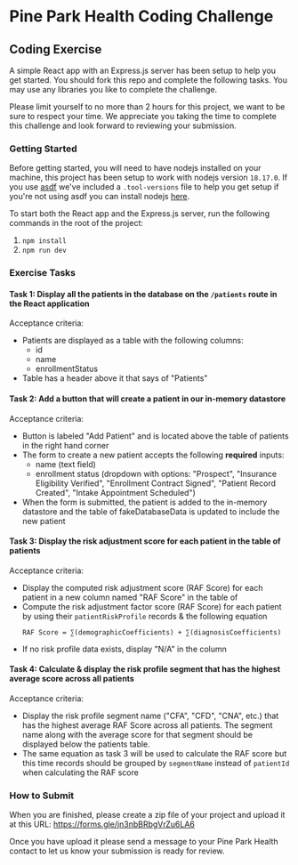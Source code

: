 # Pine Park Health Coding Challenge

## Coding Exercise

A simple React app with an Express.js server has been setup to help you get started. You should fork this repo and
complete the following tasks. You may use any libraries you like to complete the challenge.

Please limit yourself to no more than 2 hours for this project, we want to be sure to respect your time. We appreciate
you taking the time to complete this challenge and look forward to reviewing your submission.

### Getting Started

Before getting started, you will need to have nodejs installed on your machine, this project has been setup to
work with nodejs version `18.17.0`. If you use [asdf](https://asdf-vm.com/) we've included a `.tool-versions` file to
help you get setup if you're not using asdf you can install nodejs [here](https://nodejs.org/en/download).

To start both the React app and the Express.js server, run the following commands in the root of the project:
1. `npm install`
2. `npm run dev`

### Exercise Tasks

#### Task 1: Display all the patients in the database on the `/patients` route in the React application

Acceptance criteria:
* Patients are displayed as a table with the following columns:
  * id
  * name
  * enrollmentStatus
* Table has a header above it that says of "Patients"

#### Task 2: Add a button that will create a patient in our in-memory datastore

Acceptance criteria:
* Button is labeled "Add Patient" and is located above the table of patients in the right hand corner
* The form to create a new patient accepts the following **required** inputs:
  * name (text field)
  * enrollment status (dropdown with options: "Prospect", "Insurance Eligibility Verified", "Enrollment Contract Signed", "Patient Record Created", "Intake Appointment Scheduled")
* When the form is submitted, the patient is added to the in-memory datastore and the table of fakeDatabaseData is updated to
  include the new patient

#### Task 3: Display the risk adjustment score for each patient in the table of patients

Acceptance criteria:
* Display the computed risk adjustment score (RAF Score) for each patient in a new column named "RAF Score" in the table of 
* Compute the risk adjustment factor score (RAF Score) for each patient by using their `patientRiskProfile` records & the following
  equation
  ```
  RAF Score = ∑(demographicCoefficients) + ∑(diagnosisCoefficients)
  ```
* If no risk profile data exists, display "N/A" in the column


#### Task 4: Calculate & display the risk profile segment that has the highest average score across all patients

Acceptance criteria:
* Display the risk profile segment name ("CFA", "CFD", "CNA", etc.) that has the highest average RAF Score across all patients. 
The segment name along with the average score for that segment should be displayed below the patients table.  
* The same equation as task 3 will be used to calculate the RAF score but this time records should be grouped by `segmentName` 
instead of `patientId` when calculating the RAF score

### How to Submit

When you are finished, please create a zip file of your project and upload it at this URL:
https://forms.gle/jn3nbBRbgVrZu6LA6

Once you have upload it please send a message to your Pine Park Health contact to let us know your submission is ready for review.
